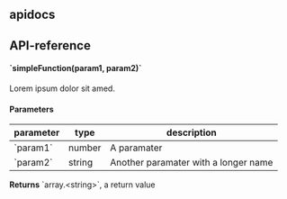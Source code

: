 ## apidocs

##  API-reference

#### &#x60;simpleFunction(param1, param2)&#x60;

Lorem ipsum dolor sit amed.

#### Parameters

| parameter | type   | description                          |
| --------- | ------ | ------------------------------------ |
| &#x60;param1&#x60;  | number | A paramater                          |
| &#x60;param2&#x60;  | string | Another paramater with a longer name |



**Returns** &#x60;array.&lt;string&gt;&#x60;, a return value




